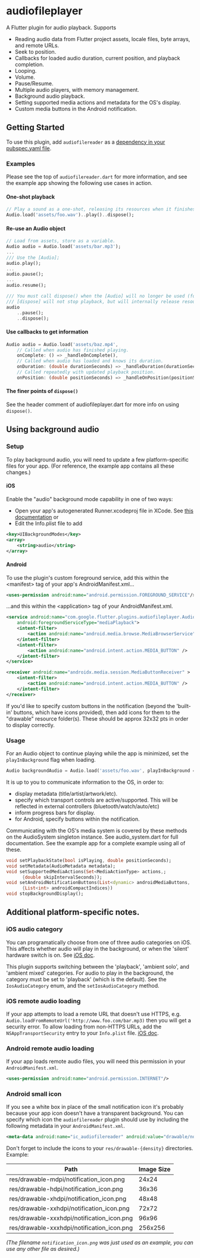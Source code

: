 # audiofileplayer

A Flutter plugin for audio playback.
Supports
  * Reading audio data from Flutter project assets, locale files, byte arrays, and remote URLs.
  * Seek to position.
  * Callbacks for loaded audio duration, current position, and playback completion.
  * Looping.
  * Volume.
  * Pause/Resume.
  * Multiple audio players, with memory management.
  * Background audio playback.
  * Setting supported media actions and metadata for the OS's display.
  * Custom media buttons in the Android notification.

## Getting Started

To use this plugin, add `audiofilereader` as a [dependency in your pubspec.yaml file](https://flutter.io/platform-plugins/).

### Examples

Please see the top of `audiofilereader.dart` for more information, and see the example app showing the following use cases
in action.

#### One-shot playback

``` dart
// Play a sound as a one-shot, releasing its resources when it finishes playing.
Audio.load('assets/foo.wav')..play()..dispose();
```

#### Re-use an Audio object
``` dart
// Load from assets, store as a variable.
Audio audio = Audio.load('assets/bar.mp3');
...
/// Use the [Audio];
audio.play();
...
audio.pause();
...
audio.resume();

/// You must call dispose() when the [Audio] will no longer be used (for example, in State.dispose()). Note that
/// [dispose] will not stop playback, but will internally release resources once the audio finishes playing.
audio
    ..pause();
    ..dispose();
```

#### Use callbacks to get information
```dart
Audio audio = Audio.load('assets/baz.mp4',
    // Called when audio has finished playing.
    onComplete: () => _handleOnComplete(),
    // Called when audio has loaded and knows its duration.
    onDuration: (double durationSeconds) => _handleDuration(durationSeconds),
    // Called repeatedly with updated playback position.
    onPosition: (double positionSeconds) => _handleOnPosition(positionSeconds));

```

#### The finer points of `dispose()`
See the header comment of audiofileplayer.dart for more info on using `dispose()`.

## Using background audio

### Setup

To play background audio, you will need to update a few platform-specific files for your app. (For reference, the example app contains all these changes.)

#### iOS
Enable the "audio" background mode capability in one of two ways:
* Open your app's autogenerated Runner.xcodeproj file in XCode. See [this documentation](https://developer.apple.com/documentation/avfoundation/media_assets_playback_and_editing/creating_a_basic_video_player_ios_and_tvos/enabling_background_audio?language=objc)
or
* Edit the Info.plist file to add
```xml
<key>UIBackgroundModes</key>
<array>
    <string>audio</string>
</array>
```


#### Android
To use the plugin's custom foreground service, add this within the <manifest\> tag of your app's AndroidManifest.xml...
```xml
<uses-permission android:name="android.permission.FOREGROUND_SERVICE"/>
```

...and this within the \<application\> tag of your AndroidManifest.xml.
```xml
<service android:name="com.google.flutter.plugins.audiofileplayer.AudiofileplayerService"
    android:foregroundServiceType="mediaPlayback">
    <intent-filter>
        <action android:name="android.media.browse.MediaBrowserService" />
    </intent-filter>
    <intent-filter>
        <action android:name="android.intent.action.MEDIA_BUTTON" />
    </intent-filter>
</service>

<receiver android:name="androidx.media.session.MediaButtonReceiver" >
    <intent-filter>
        <action android:name="android.intent.action.MEDIA_BUTTON" />
    </intent-filter>
</receiver>
```

If you'd like to specify custom buttons in the notification (beyond the 'built-in' buttons, which have icons provided),
then add icons for them to the "drawable" resource folder(s). These should be approx 32x32 pts in order to display correctly.

### Usage

For an Audio object to continue playing while the app is minimized, set the `playInBackground` flag when loading.
```dart
Audio backgroundAudio = Audio.load('assets/foo.wav', playInBackground = true);
```


It is up to you to communicate information to the OS, in order to:
* display metadata (title/artist/artwork/etc).
* specify which transport controls are active/supported. This will be reflected in external controllers (bluetooth/watch/auto/etc)
* inform progress bars for display.
* for Android, specify buttons within the notification.

Communicating with the OS's media system is covered by these methods on the AudioSystem singleton instance. See audio_system.dart for full documentation. See the example app for a complete example using all of these.

```dart
void setPlaybackState(bool isPlaying, double positionSeconds);
void setMetadata(AudioMetadata metadata);
void setSupportedMediaActions(Set<MediaActionType> actions,;
      {double skipIntervalSeconds});
void setAndroidNotificationButtons(List<dynamic> androidMediaButtons,
      {List<int> androidCompactIndices})
void stopBackgroundDisplay();
```

## Additional platform-specific notes.

### iOS audio category
You can programatically choose from one of three audio categories on iOS. This affects whether audio will play in the background, or when the 'silent' hardware switch is on.
See [iOS doc](https://developer.apple.com/documentation/avfoundation/avaudiosessioncategory?language=objc).

This plugin supports switching between the 'playback', 'ambient solo', and 'ambient mixed' categories. For audio to play in the background, the category must be set to 'playback' (which is the default).
See the `IosAudioCategory` enum, and the `setIosAudioCategory` method.

### iOS remote audio loading
If your app attempts to load a remote URL that doesn't use HTTPS, e.g.
 `Audio.loadFromRemoteUrl('http://www.foo.com/bar.mp3)` then you will get a security error.
 To allow loading from non-HTTPS URLs, add the `NSAppTransportSecurity` entry to your `Info.plist` file. [iOS doc](https://developer.apple.com/documentation/bundleresources/information_property_list/nsapptransportsecurity?language=objc).

### Android remote audio loading
If your app loads remote audio files, you will need this permission in your `AndroidManifest.xml`.
```xml
<uses-permission android:name="android.permission.INTERNET"/>
```

### Android small icon
If you see a white box in place of the small notification icon it's probably because your app icon doesn't have a transparent background.
You can specify which icon the `audiofilereader` plugin should use by including the following metadata in your `AndroidManifest.xml`.
```xml
<meta-data android:name="ic_audiofilereader" android:value="drawable/notification_icon" />
```

Don't forget to include the icons to your `res/drawable-{density}` directories. Example:

| Path                                       | Image Size |
| ------------------------------------------ | ---------- |
| res/drawable-mdpi/notification_icon.png    | 24x24      |
| res/drawable-hdpi/notification_icon.png    | 36x36      |
| res/drawable-xhdpi/notification_icon.png   | 48x48      |
| res/drawable-xxhdpi/notification_icon.png  | 72x72      |
| res/drawable-xxxhdpi/notification_icon.png | 96x96      |
| res/drawable-xxxhdpi/notification_icon.png | 256x256    |

_(The filename `notification_icon.png` was just used as an example, you can use any other file as desired.)_
